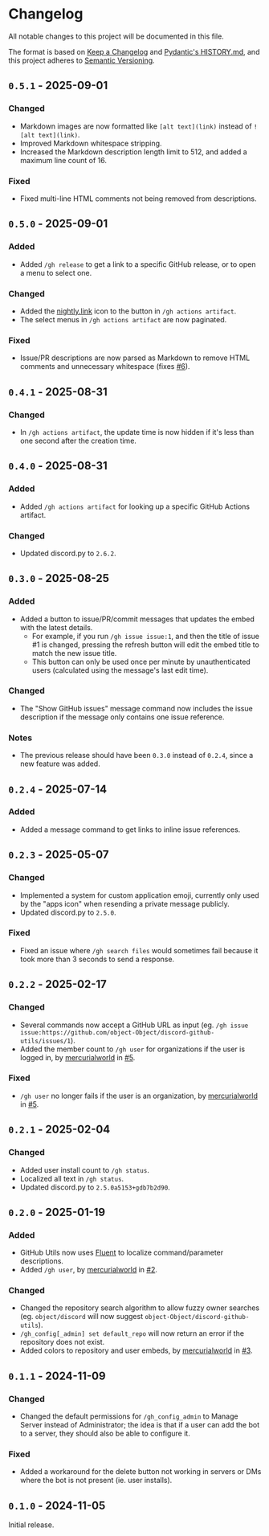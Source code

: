 # Changelog

All notable changes to this project will be documented in this file.

The format is based on [Keep a Changelog](https://keepachangelog.com/en/1.1.0/) and [Pydantic's HISTORY.md](https://github.com/pydantic/pydantic/blob/main/HISTORY.md), and this project adheres to [Semantic Versioning](https://semver.org/spec/v2.0.0.html).

## `0.5.1` - 2025-09-01

### Changed

* Markdown images are now formatted like `[alt text](link)` instead of `![alt text](link)`.
* Improved Markdown whitespace stripping.
* Increased the Markdown description length limit to 512, and added a maximum line count of 16.

### Fixed

* Fixed multi-line HTML comments not being removed from descriptions.

## `0.5.0` - 2025-09-01

### Added

* Added `/gh release` to get a link to a specific GitHub release, or to open a menu to select one.

### Changed

* Added the [nightly.link](https://nightly.link) icon to the button in `/gh actions artifact`.
* The select menus in `/gh actions artifact` are now paginated.

### Fixed

* Issue/PR descriptions are now parsed as Markdown to remove HTML comments and unnecessary whitespace (fixes [#6](https://github.com/object-Object/discord-github-utils/issues/6)).

## `0.4.1` - 2025-08-31

### Changed

* In `/gh actions artifact`, the update time is now hidden if it's less than one second after the creation time.

## `0.4.0` - 2025-08-31

### Added

* Added `/gh actions artifact` for looking up a specific GitHub Actions artifact.

### Changed

* Updated discord.py to `2.6.2`.

## `0.3.0` - 2025-08-25

### Added

* Added a button to issue/PR/commit messages that updates the embed with the latest details.
  * For example, if you run `/gh issue issue:1`, and then the title of issue #1 is changed, pressing the refresh button will edit the embed title to match the new issue title.
  * This button can only be used once per minute by unauthenticated users (calculated using the message's last edit time).

### Changed

* The "Show GitHub issues" message command now includes the issue description if the message only contains one issue reference.

### Notes

* The previous release should have been `0.3.0` instead of `0.2.4`, since a new feature was added.

## `0.2.4` - 2025-07-14

### Added

* Added a message command to get links to inline issue references.

## `0.2.3` - 2025-05-07

### Changed

* Implemented a system for custom application emoji, currently only used by the "apps icon" when resending a private message publicly.
* Updated discord.py to `2.5.0`.

### Fixed

* Fixed an issue where `/gh search files` would sometimes fail because it took more than 3 seconds to send a response.

## `0.2.2` - 2025-02-17

### Changed

* Several commands now accept a GitHub URL as input (eg. `/gh issue issue:https://github.com/object-Object/discord-github-utils/issues/1`).
* Added the member count to `/gh user` for organizations if the user is logged in, by [mercurialworld](https://github.com/mercurialworld) in [#5](https://github.com/object-Object/discord-github-utils/pull/5).

### Fixed

* `/gh user` no longer fails if the user is an organization, by [mercurialworld](https://github.com/mercurialworld) in [#5](https://github.com/object-Object/discord-github-utils/pull/5).

## `0.2.1` - 2025-02-04

### Changed

* Added user install count to `/gh status`.
* Localized all text in `/gh status`.
* Updated discord.py to `2.5.0a5153+gdb7b2d90`.

## `0.2.0` - 2025-01-19

### Added

* GitHub Utils now uses [Fluent](https://projectfluent.org/) to localize command/parameter descriptions.
* Added `/gh user`, by [mercurialworld](https://github.com/mercurialworld) in [#2](https://github.com/object-Object/discord-github-utils/pull/2).

### Changed

* Changed the repository search algorithm to allow fuzzy owner searches (eg. `object/discord` will now suggest `object-Object/discord-github-utils`).
* `/gh_config[_admin] set default_repo` will now return an error if the repository does not exist.
* Added colors to repository and user embeds, by [mercurialworld](https://github.com/mercurialworld) in [#3](https://github.com/object-Object/discord-github-utils/pull/3).

## `0.1.1` - 2024-11-09

### Changed

* Changed the default permissions for `/gh_config_admin` to Manage Server instead of Administrator; the idea is that if a user can add the bot to a server, they should also be able to configure it.

### Fixed

* Added a workaround for the delete button not working in servers or DMs where the bot is not present (ie. user installs).

## `0.1.0` - 2024-11-05

Initial release.
